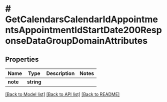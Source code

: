 # # GetCalendarsCalendarIdAppointmentsAppointmentIdStartDate200ResponseDataGroupDomainAttributes

## Properties

Name | Type | Description | Notes
------------ | ------------- | ------------- | -------------
**note** | **string** |  |

[[Back to Model list]](../../README.md#models) [[Back to API list]](../../README.md#endpoints) [[Back to README]](../../README.md)
